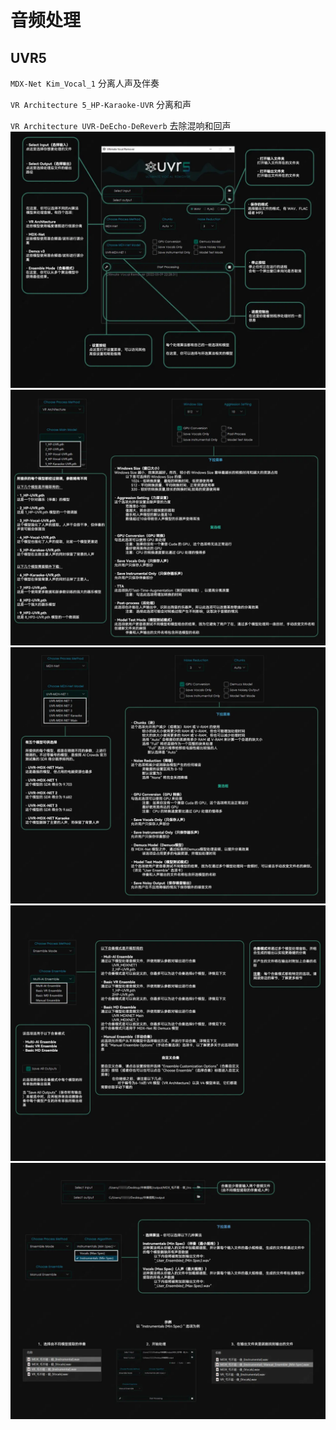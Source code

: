 # 音频处理

## UVR5

`MDX-Net Kim_Vocal_1` 
分离人声及伴奏


`VR Architecture 5_HP-Karaoke-UVR` 
分离和声


`VR Architecture UVR-DeEcho-DeReverb` 
去除混响和回声 
![](../../attachments/Pasted%20image%2020231014230007.png)
![](../../attachments/Pasted%20image%2020231014225939.png)![](../../attachments/Pasted%20image%2020231014230021.png)
![](../../attachments/Pasted%20image%2020231014230047.png)
![](../../attachments/Pasted%20image%2020231014230052.png)